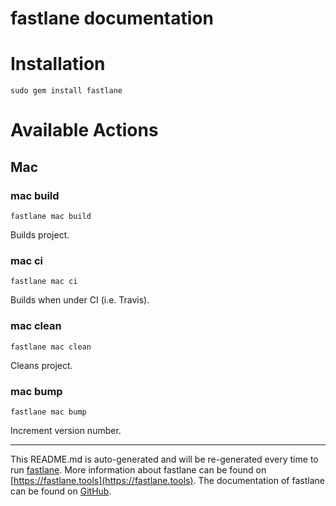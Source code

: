 fastlane documentation
================
# Installation
```
sudo gem install fastlane
```
# Available Actions
## Mac
### mac build
```
fastlane mac build
```
Builds project.
### mac ci
```
fastlane mac ci
```
Builds when under CI (i.e. Travis).
### mac clean
```
fastlane mac clean
```
Cleans project.
### mac bump
```
fastlane mac bump
```
Increment version number.

----

This README.md is auto-generated and will be re-generated every time to run [fastlane](https://fastlane.tools).
More information about fastlane can be found on [https://fastlane.tools](https://fastlane.tools).
The documentation of fastlane can be found on [GitHub](https://github.com/fastlane/fastlane/tree/master/fastlane).